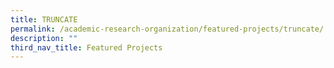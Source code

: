 ```yaml
---
title: TRUNCATE
permalink: /academic-research-organization/featured-projects/truncate/
description: ""
third_nav_title: Featured Projects
---
```

